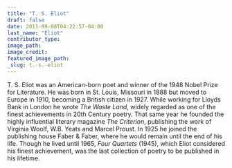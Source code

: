 ```yaml
---
title: "T. S. Eliot"
draft: false
date: 2011-09-08T04:22:57-04:00
last_name: "Eliot"
contributor_type:
image_path:
image_credit:
featured_image_path:
_slug: t.-s.-eliot
---
```


T. S. Eliot was an American-born poet and winner of the 1948 Nobel Prize for Literature. He was born in St. Louis, Missouri in 1888 but moved to Europe in 1910, becoming a British citizen in 1927. While working for Lloyds Bank in London he wrote _The Waste Land_, widely regarded as one of the finest achievements in 20th Century poetry. That same year he founded the highly influential literary magazine _The Criterion_, publishing the work of Virginia Woolf, W.B. Yeats and Marcel Proust. In 1925 he joined the publishing house Faber & Faber, where he would remain until the end of his life. Though he lived until 1965, _Four Quartets_ (1945), which Eliot considered his finest achievement, was the last collection of poetry to be published in his lifetime. 

